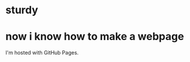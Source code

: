 # sturdy
<!DOCTYPE html>
<html>
<body>
<h1>now i know how to make a webpage</h1>
<p>I'm hosted with GitHub Pages.</p>
</body>
</html>
